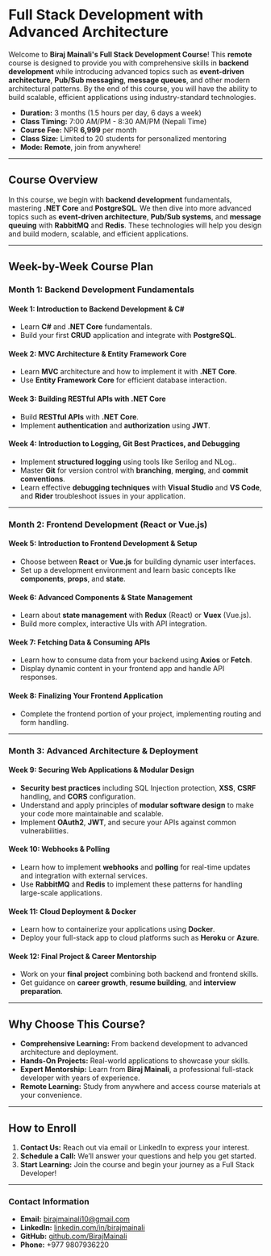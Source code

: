 # Full Stack Development with Advanced Architecture

Welcome to **Biraj Mainali's Full Stack Development Course**! This **remote** course is designed to provide you with comprehensive skills in **backend development** while introducing advanced topics such as **event-driven architecture**, **Pub/Sub messaging**, **message queues**, and other modern architectural patterns. By the end of this course, you will have the ability to build scalable, efficient applications using industry-standard technologies.

- **Duration:** 3 months (1.5 hours per day, 6 days a week)  
- **Class Timing:** 7:00 AM/PM - 8:30 AM/PM (Nepali Time)  
- **Course Fee:** NPR **6,999** per month  
- **Class Size:** Limited to 20 students for personalized mentoring
- **Mode:** **Remote**, join from anywhere!

---

## Course Overview

In this course, we begin with **backend development** fundamentals, mastering **.NET Core** and **PostgreSQL**. We then dive into more advanced topics such as **event-driven architecture**, **Pub/Sub systems**, and **message queuing** with **RabbitMQ** and **Redis**. These technologies will help you design and build modern, scalable, and efficient applications.

---

## Week-by-Week Course Plan

### **Month 1: Backend Development Fundamentals**

#### **Week 1: Introduction to Backend Development & C#**
- Learn **C#** and **.NET Core** fundamentals.
- Build your first **CRUD** application and integrate with **PostgreSQL**.

#### **Week 2: MVC Architecture & Entity Framework Core**
- Learn **MVC** architecture and how to implement it with **.NET Core**.
- Use **Entity Framework Core** for efficient database interaction.

#### **Week 3: Building RESTful APIs with .NET Core**
- Build **RESTful APIs** with **.NET Core**.
- Implement **authentication** and **authorization** using **JWT**.

#### **Week 4: Introduction to Logging, Git Best Practices, and Debugging**
-  Implement **structured logging** using tools like Serilog and NLog..
-  Master **Git** for version control with **branching**, **merging**, and **commit conventions**.
- Learn effective **debugging techniques** with **Visual Studio** and **VS Code**, and **Rider** troubleshoot issues in your application.

---

### **Month 2: Frontend Development (React or Vue.js)**

#### **Week 5: Introduction to Frontend Development & Setup**
- Choose between **React** or **Vue.js** for building dynamic user interfaces.
- Set up a development environment and learn basic concepts like **components**, **props**, and **state**.

#### **Week 6: Advanced Components & State Management**
- Learn about **state management** with **Redux** (React) or **Vuex** (Vue.js).
- Build more complex, interactive UIs with API integration.

#### **Week 7: Fetching Data & Consuming APIs**
- Learn how to consume data from your backend using **Axios** or **Fetch**.
- Display dynamic content in your frontend app and handle API responses.

#### **Week 8: Finalizing Your Frontend Application**
- Complete the frontend portion of your project, implementing routing and form handling.

---

### **Month 3: Advanced Architecture & Deployment**

#### **Week 9: Securing Web Applications & Modular Design**
- **Security best practices** including SQL Injection protection, **XSS**, **CSRF** handling, and **CORS** configuration.
-  Understand and apply principles of **modular software design** to make your code more maintainable and scalable.
- Implement **OAuth2**, **JWT**, and secure your APIs against common vulnerabilities.

#### **Week 10: Webhooks & Polling**
- Learn how to implement **webhooks** and **polling** for real-time updates and integration with external services.
- Use **RabbitMQ** and **Redis** to implement these patterns for handling large-scale applications.

#### **Week 11: Cloud Deployment & Docker**
- Learn how to containerize your applications using **Docker**.
- Deploy your full-stack app to cloud platforms such as **Heroku** or **Azure**.

#### **Week 12: Final Project & Career Mentorship**
- Work on your **final project** combining both backend and frontend skills.
- Get guidance on **career growth**, **resume building**, and **interview preparation**.

---

## Why Choose This Course?

- **Comprehensive Learning:** From backend development to advanced architecture and deployment.
- **Hands-On Projects:** Real-world applications to showcase your skills.
- **Expert Mentorship:** Learn from **Biraj Mainali**, a professional full-stack developer with years of experience.
- **Remote Learning:** Study from anywhere and access course materials at your convenience.

---

## How to Enroll

1. **Contact Us:** Reach out via email or LinkedIn to express your interest.
2. **Schedule a Call:** We’ll answer your questions and help you get started.
3. **Start Learning:** Join the course and begin your journey as a Full Stack Developer!

---

### Contact Information

- **Email:** birajmainali10@gmail.com  
- **LinkedIn:** [linkedin.com/in/birajmainali](https://linkedin.com/in/birajmainali)  
- **GitHub:** [github.com/BirajMainali](https://github.com/BirajMainali)
- **Phone:** +977 9807936220
